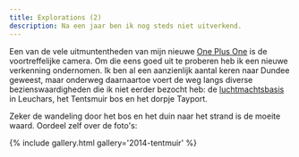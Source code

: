 ```yaml
---
title: Explorations (2)
description: Na een jaar ben ik nog steds niet uitverkend.
---
```

[1]: http://oneplus.net/
[2]: http://www.raf.mod.uk/rafleuchars/

Een van de vele uitmuntentheden van mijn nieuwe [One Plus One][1] is de voortreffelijke camera. Om die eens goed uit te proberen heb ik een nieuwe verkenning ondernomen. Ik ben al een aanzienlijk aantal keren naar Dundee geweest, maar onderweg daarnaartoe voert de weg langs diverse bezienswaardigheden die ik niet eerder bezocht heb: de [luchtmachtsbasis][2] in Leuchars, het Tentsmuir bos en het dorpje Tayport.

<a name="more"></a>

Zeker de wandeling door het bos en het duin naar het strand is de moeite waard. Oordeel zelf over de foto's:

{% include gallery.html gallery='2014-tentmuir' %}